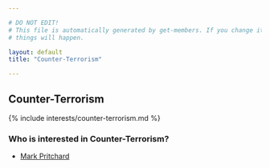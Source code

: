 ```yaml
---

# DO NOT EDIT!
# This file is automatically generated by get-members. If you change it, bad
# things will happen.

layout: default
title: "Counter-Terrorism"

---
```


## Counter-Terrorism

{% include interests/counter-terrorism.md %}

### Who is interested in Counter-Terrorism?


* [Mark Pritchard](/members/mark-pritchard.html)
